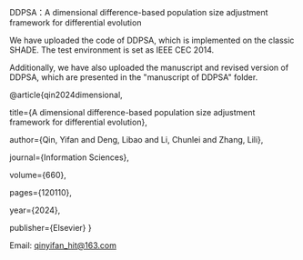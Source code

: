 DDPSA：A dimensional difference-based population size adjustment framework for differential evolution

We have uploaded the code of DDPSA, which is implemented on the classic SHADE. The test environment is set as IEEE CEC 2014.

Additionally, we have also uploaded the manuscript and revised version of DDPSA, which are presented in the "manuscript of DDPSA" folder.

@article{qin2024dimensional,

  title={A dimensional difference-based population size adjustment framework for differential evolution},
  
  author={Qin, Yifan and Deng, Libao and Li, Chunlei and Zhang, Lili},
  
  journal={Information Sciences},
  
  volume={660},
  
  pages={120110},
  
  year={2024},
  
  publisher={Elsevier}
}


Email: qinyifan_hit@163.com
